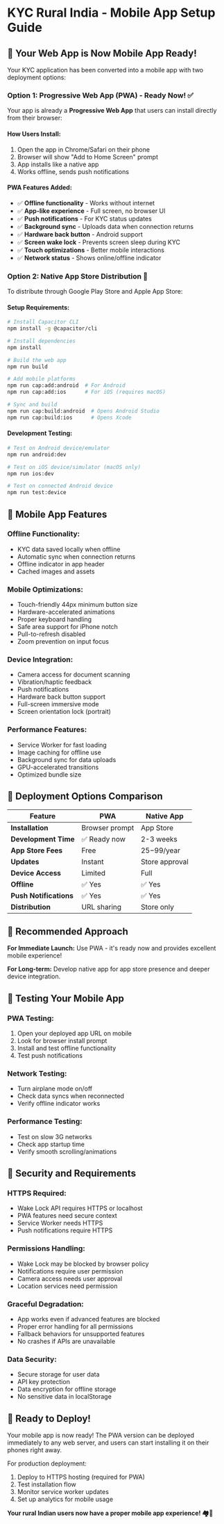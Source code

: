 # KYC Rural India - Mobile App Setup Guide

## 🚀 Your Web App is Now Mobile App Ready!

Your KYC application has been converted into a mobile app with two deployment options:

### Option 1: Progressive Web App (PWA) - Ready Now! ✅

Your app is already a **Progressive Web App** that users can install directly from their browser:

#### **How Users Install:**
1. Open the app in Chrome/Safari on their phone
2. Browser will show "Add to Home Screen" prompt
3. App installs like a native app
4. Works offline, sends push notifications

#### **PWA Features Added:**
- ✅ **Offline functionality** - Works without internet
- ✅ **App-like experience** - Full screen, no browser UI
- ✅ **Push notifications** - For KYC status updates
- ✅ **Background sync** - Uploads data when connection returns
- ✅ **Hardware back button** - Android support
- ✅ **Screen wake lock** - Prevents screen sleep during KYC
- ✅ **Touch optimizations** - Better mobile interactions
- ✅ **Network status** - Shows online/offline indicator

### Option 2: Native App Store Distribution 📱

To distribute through Google Play Store and Apple App Store:

#### **Setup Requirements:**
```bash
# Install Capacitor CLI
npm install -g @capacitor/cli

# Install dependencies
npm install

# Build the web app
npm run build

# Add mobile platforms
npm run cap:add:android  # For Android
npm run cap:add:ios      # For iOS (requires macOS)

# Sync and build
npm run cap:build:android  # Opens Android Studio
npm run cap:build:ios      # Opens Xcode
```

#### **Development Testing:**
```bash
# Test on Android device/emulator
npm run android:dev

# Test on iOS device/simulator (macOS only)
npm run ios:dev

# Test on connected Android device
npm run test:device
```

## 🔧 Mobile App Features

### **Offline Functionality:**
- KYC data saved locally when offline
- Automatic sync when connection returns
- Offline indicator in app header
- Cached images and assets

### **Mobile Optimizations:**
- Touch-friendly 44px minimum button size
- Hardware-accelerated animations
- Proper keyboard handling
- Safe area support for iPhone notch
- Pull-to-refresh disabled
- Zoom prevention on input focus

### **Device Integration:**
- Camera access for document scanning
- Vibration/haptic feedback
- Push notifications
- Hardware back button support
- Full-screen immersive mode
- Screen orientation lock (portrait)

### **Performance Features:**
- Service Worker for fast loading
- Image caching for offline use
- Background sync for data uploads
- GPU-accelerated transitions
- Optimized bundle size

## 📱 Deployment Options Comparison

| Feature | PWA | Native App |
|---------|-----|------------|
| **Installation** | Browser prompt | App Store |
| **Development Time** | ✅ Ready now | 2-3 weeks |
| **App Store Fees** | Free | $25-$99/year |
| **Updates** | Instant | Store approval |
| **Device Access** | Limited | Full |
| **Offline** | ✅ Yes | ✅ Yes |
| **Push Notifications** | ✅ Yes | ✅ Yes |
| **Distribution** | URL sharing | Store only |

## 🌟 Recommended Approach

**For Immediate Launch:** Use PWA - it's ready now and provides excellent mobile experience!

**For Long-term:** Develop native app for app store presence and deeper device integration.

## 📲 Testing Your Mobile App

### **PWA Testing:**
1. Open your deployed app URL on mobile
2. Look for browser install prompt
3. Install and test offline functionality
4. Test push notifications

### **Network Testing:**
- Turn airplane mode on/off
- Check data syncs when reconnected
- Verify offline indicator works

### **Performance Testing:**
- Test on slow 3G networks
- Check app startup time
- Verify smooth scrolling/animations

## 🔐 Security and Requirements

### **HTTPS Required:**
- Wake Lock API requires HTTPS or localhost
- PWA features need secure context
- Service Worker needs HTTPS
- Push notifications require HTTPS

### **Permissions Handling:**
- Wake Lock may be blocked by browser policy
- Notifications require user permission
- Camera access needs user approval
- Location services need permission

### **Graceful Degradation:**
- App works even if advanced features are blocked
- Proper error handling for all permissions
- Fallback behaviors for unsupported features
- No crashes if APIs are unavailable

### **Data Security:**
- Secure storage for user data
- API key protection
- Data encryption for offline storage
- No sensitive data in localStorage

## 🚀 Ready to Deploy!

Your mobile app is now ready! The PWA version can be deployed immediately to any web server, and users can start installing it on their phones right away.

For production deployment:
1. Deploy to HTTPS hosting (required for PWA)
2. Test installation flow
3. Monitor service worker updates
4. Set up analytics for mobile usage

**Your rural Indian users now have a proper mobile app experience! 🏘️📱**